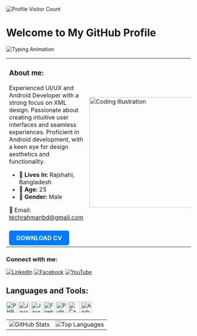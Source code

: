 ![Profile Visitor Count](https://visitor-badge.laobi.icu/badge?page_id=techrahmanbd/README.md)
# Welcome to My GitHub Profile

![Typing Animation](https://readme-typing-svg.demolab.com?font=Fira+Code&weight=500&size=24&pause=1000&color=F75C7E&center=true&vCenter=true&width=435&lines=Hello,+I'm+Abdur+Rahman!;Welcome+to+my+GitHub+profile!)
<table>
  <tr>
    <td>
      <h3>About me:</h3>
      <p>Experienced UI/UX and Android Developer with a strong focus on XML design. Passionate about creating intuitive user interfaces and seamless experiences. Proficient in Android development, with a keen eye for design aesthetics and functionality.</p>
      <ul>
        <li>🔴 <strong>Lives In:</strong> Rajshahi, Bangladesh</li>
        <li>🔴 <strong>Age:</strong> 25</li>
        <li>🔴 <strong>Gender:</strong> Male</li>
      </ul>
      <p>📧 Email: <a href="mailto:techrahmanbd@gmail.com">techrahmanbd@gmail.com</a></p>
        <a href="https://techrahmanbd.github.io/rahman-cv/" target="_blank" style="display: inline-block; margin-top: 10px; padding: 10px 20px; background-color: #007BFF; color: white; text-decoration: none; border-radius: 5px; font-weight: bold;">
    DOWNLOAD CV
  </a>
    </td>
    <td>
      <img src="https://media.tenor.com/G61A9zcJgVYAAAAM/android-developer.gif" width="300" alt="Coding Illustration"/>
    </td>
  </tr>
</table>


### Connect with me:
[![LinkedIn](https://img.shields.io/badge/LinkedIn-0077B5?logo=linkedin&logoColor=white&style=for-the-badge)](https://www.linkedin.com/)
[![Facebook](https://img.shields.io/badge/Facebook-1877F2?logo=facebook&logoColor=white&style=for-the-badge)](https://www.facebook.com)
[![YouTube](https://img.shields.io/badge/YouTube-FF0000?logo=youtube&logoColor=white&style=for-the-badge)](https://www.youtube.com/)



## Languages and Tools:

<a href="https://www.php.net"><img src="https://www.php.net/images/logos/php-logo.svg" alt="PHP" width="30" height="30"></a>
<a href="https://www.oracle.com/java/"><img src="https://upload.wikimedia.org/wikipedia/en/3/30/Java_programming_language_logo.svg" alt="Java" width="30" height="30"></a>
<a href="https://developer.mozilla.org/en-US/docs/Web/JavaScript"><img src="https://upload.wikimedia.org/wikipedia/commons/6/6a/JavaScript-logo.png" alt="JavaScript" width="30" height="30"></a>
<a href="https://firebase.google.com"><img src="https://firebase.google.com/static/images/brand-guidelines/logo-vertical.png" alt="Firebase" width="30" height="30"></a>
<a href="https://www.python.org"><img src="https://upload.wikimedia.org/wikipedia/commons/thumb/c/c3/Python-logo-notext.svg/1869px-Python-logo-notext.svg.png" alt="Python" width="30" height="30"></a>
<a href="https://isocpp.org"><img src="https://upload.wikimedia.org/wikipedia/commons/1/18/ISO_C%2B%2B_Logo.svg" alt="C++" width="30" height="30"></a>
<a href="https://developer.android.com"><img src="https://upload.wikimedia.org/wikipedia/commons/4/41/APK_format_icon_%282014-2019%29.png" alt="Android" width="30" height="30"></a>

<table>
  <tr>
    <td>
      <img src="https://github-readme-stats.vercel.app/api?username=techrahmanbd&show_icons=true&theme=default" alt="GitHub Stats" />
    </td>
    <td>
      <img src="https://github-readme-stats.vercel.app/api/top-langs/?username=techrahmanbd&layout=compact" alt="Top Languages" />
    </td>
  </tr>
</table>



